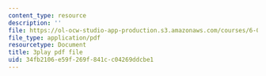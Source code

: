 ```yaml
---
content_type: resource
description: ''
file: https://ol-ocw-studio-app-production.s3.amazonaws.com/courses/6-00sc-introduction-to-computer-science-and-programming-spring-2011/34fb2106e59f269f841cc04269ddcbe1_88fqFjfxgwI.pdf
file_type: application/pdf
resourcetype: Document
title: 3play pdf file
uid: 34fb2106-e59f-269f-841c-c04269ddcbe1
---
```

